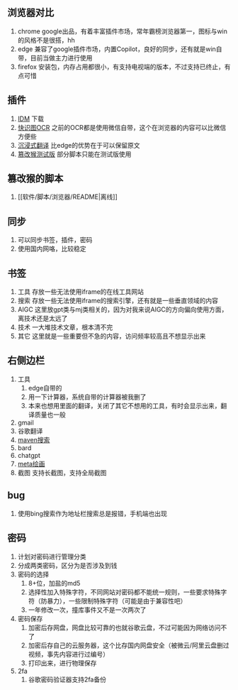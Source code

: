 ## 浏览器对比
1. chrome google出品，有着丰富插件市场，常年霸榜浏览器第一，图标与win的风格不是很搭，hh
2. edge 兼容了google插件市场，内置Copilot，良好的同步，还有就是win自带，目前当做主力进行使用
3. firefox 安装包，内存占用都很小，有支持电视端的版本，不过支持已终止，有点可惜

## 插件
1. [IDM](https://microsoftedge.microsoft.com/addons/detail/idm-integration-module/llbjbkhnmlidjebalopleeepgdfgcpec) 下载
2. [快识图OCR](https://microsoftedge.microsoft.com/addons/detail/hbmcleikdildhbafhemlfhajchgllgin) 之前的OCR都是使用微信自带，这个在浏览器的内容可以比微信方便些
3. [沉浸式翻译](https://microsoftedge.microsoft.com/addons/detail/%E6%B2%89%E6%B5%B8%E5%BC%8F%E7%BF%BB%E8%AF%91-%E5%8F%8C%E8%AF%AD%E5%AF%B9%E7%85%A7%E7%BD%91%E9%A1%B5%E7%BF%BB%E8%AF%91-pdf%E6%96%87%E6%A1%A3%E7%BF%BB%E8%AF%91/amkbmndfnliijdhojkpoglbnaaahippg) 比edge的优势在于可以保留原文
4. [篡改猴测试版](https://microsoftedge.microsoft.com/addons/detail/tampermonkey-beta/fcmfnpggmnlmfebfghbfnillijihnkoh) 部分脚本只能在测试版使用

## 篡改猴的脚本
1. [[软件/脚本/浏览器/README|离线]]

## 同步
1. 可以同步书签，插件，密码
2. 使用国内网咯，比较稳定

## 书签
1. 工具 存放一些无法使用iframe的在线工具网站
2. 搜索 存放一些无法使用iframe的搜索引擎，还有就是一些垂直领域的内容
3. AIGC 这里放gpt类与mj类相关的，因为对我来说AIGC的方向偏向使用方面，离技术还是太远了
4. 技术 一大堆技术文章，根本清不完
5. 其它 这里就是一些重要但不急的内容，访问频率较高且不想显示出来

## 右侧边栏
1. 工具
   1. edge自带的
   2. 用一下计算器，系统自带的计算器被我删了
   3. 本来也想用里面的翻译，关闭了其它不想用的工具，有时会显示出来，翻译质量也一般
2. gmail
3. 谷歌翻译
4. [maven搜索](https://central.sonatype.com/) 
5. bard
6. chatgpt
7. [meta绘画](https://imagine.meta.com/) 
8. 截图 支持长截图，支持全局截图

## bug
1. 使用bing搜索作为地址栏搜索总是报错，手机端也出现

## 密码
1. 计划对密码进行管理分类
2. 分成两类密码，区分为是否涉及到钱
3. 密码的选择
   1. 8+位，加盐的md5
   2. 选择性加入特殊字符，不同网站对密码都不能统一规则，一些要求特殊字符（防暴力），一些限制特殊字符（可能是由于兼容性吧）
   3. 一年修改一次，撞库事件又不是一次两次了
4. 密码保存
   1. 加密后存网盘，网盘比较可靠的也就谷歌云盘，不过可能因为网络访问不了
   2. 加密后存自己的云服务器，这个比存国内网盘安全（被微云/阿里云盘删过视频，事先内容进行过编号）
   3. 打印出来，进行物理保存
5. 2fa
   1. 谷歌密码验证器支持2fa备份